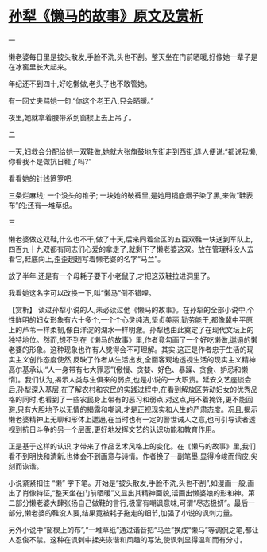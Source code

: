 # [孙犁《懒马的故事》原文及赏析](https://www.vrrw.net/wx/15000.html)

一

懒老婆每日里是披头散发,手脸不洗,头也不刮。整天坐在门前晒暖,好像她一辈子是在冰窖里长大起来。

年纪还不到四十,好吃懒做,老头子也不敢管她。

有一回丈夫骂她一句:“你这个老王八,只会晒暖。”

夜里,她就拿着腰带系到窗棂上去上吊了。

二

一天,妇救会分配给她一双鞋做,她就大张旗鼓地东街走到西街,逢人便说:“都说我懒,你看我不是做抗日鞋了吗?”

看看她的针线笸箩吧:

三条烂麻线; 一个没头的锥子; 一块她的破裤里,是她用锅底烟子染了黑,来做“鞋表布”的;还有一堆草纸。

三

懒老婆做这双鞋,什么也不干,做了十天,后来同着全区的五百双鞋一块送到军队上,四百九十九双都有同志们心爱的拿走了,就剩下了懒老婆这双。放在管理科没人去看它,鞋底向上,歪歪趔趔写着懒老婆的名字“马兰”。

放了半年,还是有一个母耗子要下小老鼠了,才把这双鞋拉进洞里了。

我看她这名字可以改换一下,叫“懒马”倒不错哩。



【赏析】 读过孙犁小说的人,未必读过他《懒马的故事》。在孙犁的全部小说中,个性鲜明的妇女形象有六十多个,一个个心灵纯洁,坚贞美丽,勤劳能干,都像冀中平原上的芦苇一样柔韧,像白洋淀的湖水一样明澈。孙犁也由此奠定了在现代文坛上的独特地位。然而,想不到在《懒马的故事》里,作者竟勾画了一个好吃懒做,邋遢的懒老婆的形象。这种现象也许有人觉得会不可理解。其实,这正是作者忠于生活的现实主义创作态度使然,反映了作者从生活出发,全面客观地透视生活的现实主义精神高尔基承认:“人一身带有七大罪恶”(傲慢、贪婪、好色、暴躁、贪食、妒忌和懒惰)。我们认为,揭示人类与生俱来的弱点,也是小说的一大职责。延安文艺座谈会后,孙犁深入基层,在了解农村和农民的实践过程中,在看到解放区劳动妇女的优秀品格的同时,也看到了一些农民身上带有的恶习和弱点,对这点,用不着掩饰,更不能回避,只有大胆地予以无情的揭露和嘲讽,才是正视现实和人生的严肃态度。况且,揭示懒老婆精神上无聊和形体上邋遢,在当时也有一定的警世诫人之意,也可引导读者透视到抗日斗争的另一个层面,更好地发挥文艺的认识功能和教育作用。

正是基于这样的认识,才带来了作品艺术风格上的变化。在《懒马的故事》里,我们看不到明快和清新,也体会不到画意与诗情。作者换了一副笔墨,显得冷峻而俏皮,尖刻而诙谐。

小说紧紧扣住 “懒” 字下笔。开始是“披头散发,手脸不洗,头也不刮”,如漫画一般,画出了肖像特征,“整天坐在门前晒暖”又显出其精神面貌,活画出懒婆娘的形和神。第二部分懒老婆大肆张扬自己做鞋的言行,极富有嘲讽意味,可谓“尽态极妍”。最后一部分,懒老婆的鞋没人要,结果竟被耗子拖走的细节,加强了小说的讽刺力量。

另外小说中“窗棂上的布”,“一堆草纸”通过谐音把“马兰”换成“懒马”等调侃之笔,都让人忍俊不禁。这种在讽刺中揉夹诙谐和风趣的写法,使讽刺显得温和而有分寸。

